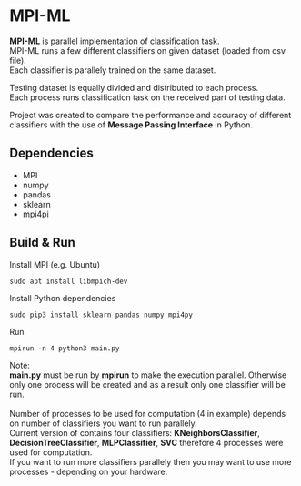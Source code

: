 # MPI-ML

**MPI-ML** is parallel implementation of classification task.<br>
MPI-ML runs a few different classifiers on given dataset (loaded from csv file).<br>
Each classifier is parallely trained on the same dataset.

Testing dataset is equally divided and distributed to each process.<br>
Each process runs classification task on the received part of testing data.


Project was created to compare the performance and accuracy of different classifiers with the use of **Message Passing Interface** in Python.

## Dependencies
- MPI
- numpy
- pandas
- sklearn
- mpi4pi

## Build & Run

Install MPI (e.g. Ubuntu)
```
sudo apt install libmpich-dev
```

Install Python dependencies
```
sudo pip3 install sklearn pandas numpy mpi4py
```

Run
```
mpirun -n 4 python3 main.py
```

Note:<br>
**main.py** must be run by **mpirun** to make the execution parallel. Otherwise only one process will be created and as a result only one classifier will be run.<br><br>
Number of processes to be used for computation (4 in example) depends on number of classifiers you want to run parallely.<br>
Current version of contains four classifiers: **KNeighborsClassifier**, **DecisionTreeClassifier**, **MLPClassifier**, **SVC** therefore 4 processes were used for computation.<br>
If you want to run more classifiers parallely then you may want to use more processes - depending on your hardware.
